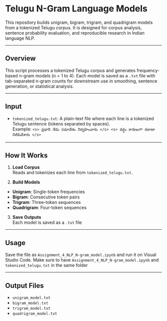 # Telugu N-Gram Language Models

This repository builds unigram, bigram, trigram, and quadrigram models from a tokenized Telugu corpus. It is designed for corpus analysis, sentence probability evaluation, and reproducible research in Indian language NLP.

---

## Overview

This script processes a tokenized Telugu corpus and generates frequency-based n-gram models (n = 1 to 4). Each model is saved as a `.txt` file with tab-separated n-gram counts for downstream use in smoothing, sentence generation, or statistical analysis.

---

## Input

- `tokenized_telugu.txt`: A plain-text file where each line is a tokenized Telugu sentence (tokens separated by spaces).  
  Example:
  `<s> ప్రధాని నేడు సమావేశం నిర్వహించారు </s> <s> వర్షం కారణంగా రవాణా నిలిపివేశారు </s>`

  
---

## How It Works

1. **Load Corpus**  
 Reads and tokenizes each line from `tokenized_telugu.txt`.

2. **Build Models**  
 - **Unigram**: Single-token frequencies  
 - **Bigram**: Consecutive token pairs  
 - **Trigram**: Three-token sequences  
 - **Quadrigram**: Four-token sequences

3. **Save Outputs**  
 Each model is saved as a `.txt` file


---

## Usage

Save the file as `Assignment_4_NLP_N-gram_model.ipynb` and run it on Visual Studio Code. Make sure to have `Assignment_4_NLP_N-gram_model.ipynb` and `tokenized_telugu.txt` in the same folder

---

## Output Files
- `unigram_model.txt`
- `bigram_model.txt`
- `trigram_model.txt`
- `quadrigram_model.txt`
  

